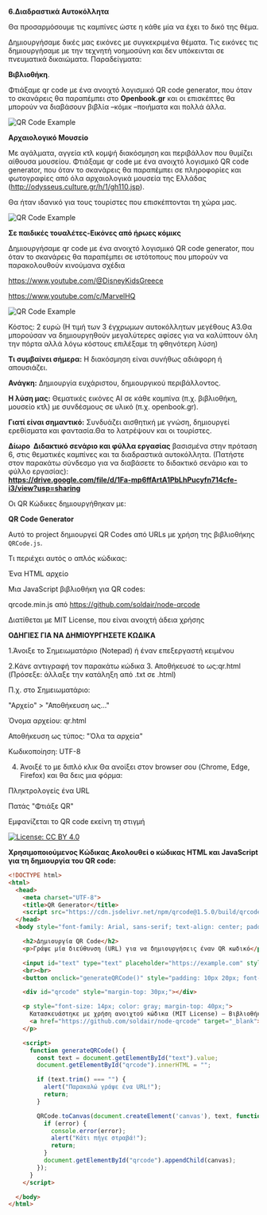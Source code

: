 **6.Διαδραστικά Αυτοκόλλητα**

Θα προσαρμόσουμε τις καμπίνες ώστε η κάθε μία να έχει το δικό της θέμα. 

Δημιουργήσαμε δικές μας εικόνες με συγκεκριμένα θέματα.
Τις εικόνες τις δημιουργήσαμε με την τεχνητή νοημοσύνη και δεν υπόκεινται σε πνευματικά δικαιώματα.
Παραδείγματα:

**Βιβλιοθήκη**. 

Φτιάξαμε qr code με ένα ανοιχτό λογισμικό QR code generator, που όταν το σκανάρεις θα παραπέμπει στο  **Openbook.gr**  και οι επισκέπτες θα μπορούν να διαβάσουν  βιβλία –κόμικ –ποιήματα και πολλά άλλα.


![QR Code Example](https://github.com/2o-gym-chrys/UNBEATABLES/blob/main/6.%CE%94%CE%B9%CE%B1%CE%B4%CF%81%CE%B1%CF%83%CF%84%CE%B9%CE%BA%CE%AC%20_%20%CE%91%CF%85%CF%84%CE%BF%CE%BA%CF%8C%CE%BB%CE%BB%CE%B7%CF%84%CE%B1/BI%CE%92%CE%9B%CE%99%CE%9F%CE%98%CE%97%CE%9A%CE%97.png?raw=true)


**Αρχαιολογικό Μουσείο** 

Με αγάλματα, αγγεία κτλ κομψή διακόσμηση και περιβάλλον που θυμίζει αίθουσα μουσείου. Φτιάξαμε qr code με ένα ανοιχτό λογισμικό QR code generator, που όταν το σκανάρεις θα παραπέμπει σε πληροφορίες και φωτογραφίες από όλα  αρχαιολογικά μουσεία της Ελλάδας (http://odysseus.culture.gr/h/1/gh110.jsp). 

Θα ήταν ιδανικό για τους τουρίστες που επισκέπτονται τη χώρα μας.



![QR Code Example](https://github.com/2o-gym-chrys/UNBEATABLES/blob/main/6.%CE%94%CE%B9%CE%B1%CE%B4%CF%81%CE%B1%CF%83%CF%84%CE%B9%CE%BA%CE%AC%20_%20%CE%91%CF%85%CF%84%CE%BF%CE%BA%CF%8C%CE%BB%CE%BB%CE%B7%CF%84%CE%B1/%CE%9C%CE%9F%CE%A5%CE%A3%CE%95%CE%99%CE%91.png?raw=true)

**Σε παιδικές τουαλέτες-Εικόνες από ήρωες κόμικς**

Δημιουργήσαμε qr code με ένα ανοιχτό λογισμικό QR code generator, που όταν το σκανάρεις θα παραπέμπει σε ιστότοπους που μπορούν να παρακολουθούν κινούμανα σχέδια

https://www.youtube.com/@DisneyKidsGreece


https://www.youtube.com/c/MarvelHQ



![QR Code Example](https://github.com/2o-gym-chrys/UNBEATABLES/blob/main/6.%CE%94%CE%B9%CE%B1%CE%B4%CF%81%CE%B1%CF%83%CF%84%CE%B9%CE%BA%CE%AC%20_%20%CE%91%CF%85%CF%84%CE%BF%CE%BA%CF%8C%CE%BB%CE%BB%CE%B7%CF%84%CE%B1/%CE%A0%CE%91%CE%99%CE%94%CE%99%CE%91.png?raw=true)


Κόστος: 2 ευρώ (Η τιμή των 3 έγχρωμων αυτοκόλλητων μεγέθους Α3.Θα μπορούσαν να δημιουργηθούν μεγαλύτερες αφίσες για να καλύπτουν όλη την πόρτα αλλά λόγω κόστους επιλέξαμε τη φθηνότερη λύση)

**Τι συμβαίνει σήμερα:** Η διακόσμηση είναι συνήθως αδιάφορη ή απουσιάζει.

**Ανάγκη:** Δημιουργία ευχάριστου, δημιουργικού περιβάλλοντος.

**Η λύση μας:** Θεματικές εικόνες AI σε κάθε καμπίνα (π.χ. βιβλιοθήκη, μουσείο κτλ) με συνδέσμους σε υλικό (π.χ. openbook.gr).

**Γιατί είναι σημαντικό:** Συνδυάζει αισθητική με γνώση, δημιουργεί ερεθίσματα και φαντασία.Θα το λατρέψουν και οι τουρίστες.

**Δίωρο  Διδακτικό σενάριο και φύλλα εργασίας** βασισμένα στην πρόταση 6, στις θεματικές καμπίνες και τα διαδραστικά αυτοκόλλητα.
(Πατήστε στον παρακάτω σύνδεσμο για να διαβάσετε το διδακτικό σενάριο και το φύλλο εργασίας):                                                       **https://drive.google.com/file/d/1Fa-mp6ffArtA1PbLhPucyfn714cfe-i3/view?usp=sharing**


Οι QR Κώδικες δημιουργήθηκαν με:

**QR Code Generator**

Αυτό το project δημιουργεί QR Codes από URLs με χρήση της βιβλιοθήκης `QRCode.js`.

Τι περιέχει αυτός ο απλός κώδικας:

Ένα HTML αρχείο 

Μια JavaScript βιβλιοθήκη για QR codes:

qrcode.min.js από https://github.com/soldair/node-qrcode

Διατίθεται με MIT License, που είναι ανοιχτή άδεια χρήσης


**ΟΔΗΓΙΕΣ ΓΙΑ ΝΑ ΔΗΜΙΟΥΡΓΗΣΕΤΕ ΚΩΔΙΚΑ**

1.Άνοιξε το Σημειωματάριο (Notepad) ή έναν επεξεργαστή κειμένου

2.Κάνε αντιγραφή τον παρακάτω κώδικα
3.  Αποθήκευσέ το ως:qr.html   (Πρόσεξε: άλλαξε την κατάληξη από .txt σε .html)

Π.χ. στο Σημειωματάριο:

"Αρχείο" > "Αποθήκευση ως..."

Όνομα αρχείου: qr.html

Αποθήκευση ως τύπος: "Όλα τα αρχεία"

Κωδικοποίηση: UTF-8

4. Άνοιξέ το με διπλό κλικ
Θα ανοίξει στον browser σου (Chrome, Edge, Firefox) και θα δεις μια φόρμα:

Πληκτρολογείς ένα URL

Πατάς "Φτιάξε QR"

Εμφανίζεται το QR code εκείνη τη στιγμή


[![License: CC BY 4.0](https://img.shields.io/badge/License-CC%20BY%204.0-lightgrey.svg)](https://creativecommons.org/licenses/by/4.0/)


**Χρησιμοποιούμενος Κώδικας**.**Ακολουθεί ο κώδικας HTML και JavaScript για τη δημιουργία του QR code:**


```html
<!DOCTYPE html>
<html>
  <head>
    <meta charset="UTF-8">
    <title>QR Generator</title>
    <script src="https://cdn.jsdelivr.net/npm/qrcode@1.5.0/build/qrcode.min.js"></script>
  </head>
  <body style="font-family: Arial, sans-serif; text-align: center; padding: 40px;">

    <h2>Δημιουργία QR Code</h2>
    <p>Γράψε μία διεύθυνση (URL) για να δημιουργήσεις έναν QR κωδικό</p>

    <input id="text" type="text" placeholder="https://example.com" style="width: 300px; padding: 10px;">
    <br><br>
    <button onclick="generateQRCode()" style="padding: 10px 20px; font-size: 16px;">Φτιάξε QR</button>

    <div id="qrcode" style="margin-top: 30px;"></div>

    <p style="font-size: 14px; color: gray; margin-top: 40px;">
      Κατασκευάστηκε με χρήση ανοιχτού κώδικα (MIT License) – Βιβλιοθήκη: 
      <a href="https://github.com/soldair/node-qrcode" target="_blank">QRCode.js</a>
    </p>

    <script>
      function generateQRCode() {
        const text = document.getElementById("text").value;
        document.getElementById("qrcode").innerHTML = "";

        if (text.trim() === "") {
          alert("Παρακαλώ γράψε ένα URL!");
          return;
        }

        QRCode.toCanvas(document.createElement('canvas'), text, function (error, canvas) {
          if (error) {
            console.error(error);
            alert("Κάτι πήγε στραβά!");
            return;
          }
          document.getElementById("qrcode").appendChild(canvas);
        });
      }
    </script>

  </body>
</html>
